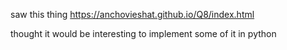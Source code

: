 

saw this thing
https://anchovieshat.github.io/Q8/index.html

thought it would be interesting to implement some of it
in python
